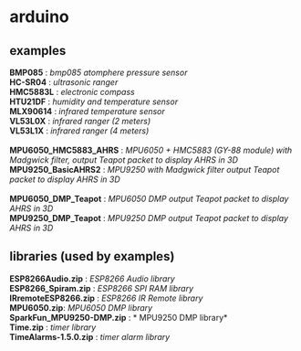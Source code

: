 # arduino

## examples
**BMP085** : *bmp085 atomphere pressure sensor*</br>
**HC-SR04** : *ultrasonic ranger*</br>
**HMC5883L** : *electronic compass*</br>
**HTU21DF** : *humidity and temperature sensor*</br>
**MLX90614** : *infrared temperature sensor*</br>
**VL53L0X** : *infrared ranger (2 meters)*</br>
**VL53L1X** : *infrared ranger (4 meters)*</br>
</br>
**MPU6050_HMC5883_AHRS** : *MPU6050 + HMC5883 (GY-88 module) with Madgwick filter, output Teapot packet to display AHRS in 3D*</br>
**MPU9250_BasicAHRS2** : *MPU9250 with Madgwick filter output Teapot packet to display AHRS in 3D*</br>
</br>
**MPU6050_DMP_Teapot** : *MPU6050 DMP output Teapot packet to display AHRS in 3D*</br>
**MPU9250_DMP_Teapot** : *MPU9250 DMP output Teapot packet to display AHRS in 3D*</br>

## libraries (used by examples)
**ESP8266Audio.zip** : *ESP8266 Audio library*</br>
**ESP8266_Spiram.zip** : *ESP8266 SPI RAM library*</br>
**IRremoteESP8266.zip** : *ESP8266 IR Remote library*</br>
**MPU6050.zip**: *MPU6050 DMP library*</br>
**SparkFun_MPU9250-DMP.zip** : * MPU9250 DMP library*</br>
**Time.zip** : *timer library*</br>
**TimeAlarms-1.5.0.zip** : *timer alarm library*</br>
